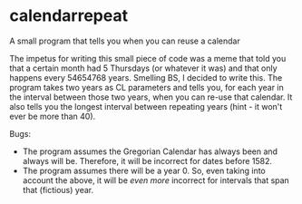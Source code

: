 # calendarrepeat
A small program that tells you when you can reuse a calendar

The impetus for writing this small piece of code was a meme that told you that a certain month had 5 Thursdays (or whatever it was) and that only happens every 54654768 years. Smelling BS, I decided to write this.
The program takes two years as CL parameters and tells you, for each year in the interval between those two years, when you can re-use that calendar. It also tells you the longest interval between repeating years (hint - it won't ever be more than 40).

Bugs:
- The program assumes the Gregorian Calendar has always been and always will be. Therefore, it will be incorrect for dates before 1582.
- The program assumes there will be a year 0. So, even taking into account the above, it will be *even more* incorrect for intervals that span that (fictious) year.
